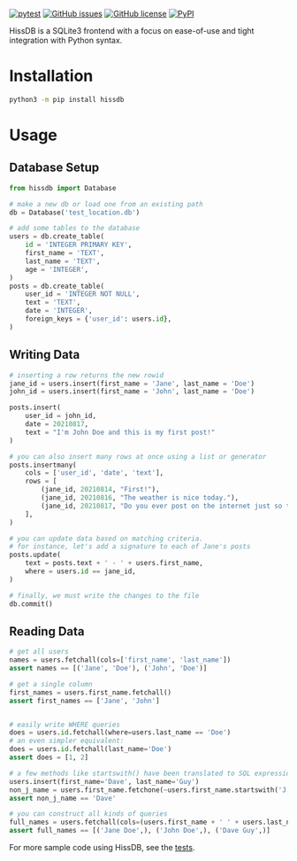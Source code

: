 <a href="https://github.com/raindrum/hissdb/actions/workflows/pytest.yml"><img src="https://github.com/raindrum/hissdb/actions/workflows/pytest.yml/badge.svg" alt="pytest" /></a> <a href="https://github.com/raindrum/hissdb/issues"><img src="https://img.shields.io/github/issues/raindrum/hissdb" alt="GitHub issues" /></a> <a href="https://github.com/raindrum/hissdb/blob/main/LICENSE.md"><img src="https://img.shields.io/github/license/raindrum/hissdb" alt="GitHub license" /></a> <a href="https://pypi.org/project/hissdb/"><img src="https://img.shields.io/pypi/v/hissdb" alt="PyPI" /></a>

HissDB is a SQLite3 frontend with a focus on ease-of-use and tight integration with Python syntax.

# Installation

```bash
python3 -m pip install hissdb
```

# Usage

## Database Setup

```python
from hissdb import Database

# make a new db or load one from an existing path
db = Database('test_location.db')

# add some tables to the database
users = db.create_table(
	id = 'INTEGER PRIMARY KEY',
    first_name = 'TEXT',
    last_name = 'TEXT',
    age = 'INTEGER',
)
posts = db.create_table(
	user_id = 'INTEGER NOT NULL',
    text = 'TEXT',
    date = 'INTEGER',
    foreign_keys = {'user_id': users.id},
)
```

## Writing Data

```python
# inserting a row returns the new rowid
jane_id = users.insert(first_name = 'Jane', last_name = 'Doe')
john_id = users.insert(first_name = 'John', last_name = 'Doe')

posts.insert(
    user_id = john_id,
    date = 20210817,
    text = "I'm John Doe and this is my first post!"
)

# you can also insert many rows at once using a list or generator
posts.insertmany(
    cols = ['user_id', 'date', 'text'],
    rows = [
    	(jane_id, 20210814, "First!"),
    	(jane_id, 20210816, "The weather is nice today."),
    	(jane_id, 20210817, "Do you ever post on the internet just so there's content?"),
	],
)

# you can update data based on matching criteria.
# for instance, let's add a signature to each of Jane's posts
posts.update(
    text = posts.text + ' - ' + users.first_name,
    where = users.id == jane_id,
)

# finally, we must write the changes to the file
db.commit()
```

## Reading Data

```python
# get all users
names = users.fetchall(cols=['first_name', 'last_name'])
assert names == [('Jane', 'Doe'), ('John', 'Doe')]

# get a single column
first_names = users.first_name.fetchall()
assert first_names == ['Jane', 'John']


# easily write WHERE queries
does = users.id.fetchall(where=users.last_name == 'Doe')
# an even simpler equivalent:
does = users.id.fetchall(last_name='Doe')
assert does = [1, 2]

# a few methods like startswith() have been translated to SQL expressions
users.insert(first_name='Dave', last_name='Guy')
non_j_name = users.first_name.fetchone(~users.first_name.startswith('J'))
assert non_j_name == 'Dave'

# you can construct all kinds of queries
full_names = users.fetchall(cols=(users.first_name + ' ' + users.last_name))
assert full_names == [('Jane Doe',), ('John Doe',), ('Dave Guy',)]
```

For more sample code using HissDB, see the [tests](tests/test_run.py).

